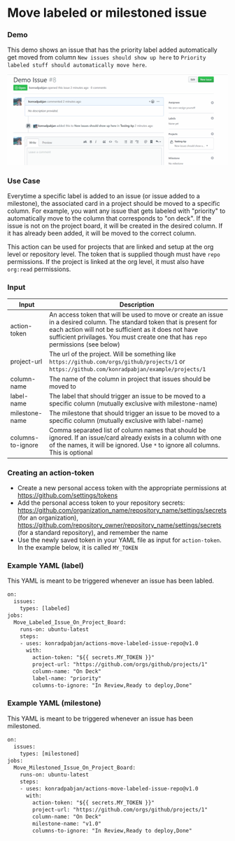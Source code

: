 # Move labeled or milestoned issue

### Demo
This demo shows an issue that has the priority label added automatically get moved from column `New issues should show up here` to `Priority labeled stuff should automatically move here`.

![](demo.gif)

### Use Case
Everytime a specific label is added to an issue (or issue added to a milestone), the associated card in a project should be moved to a specific column. For example, you want any issue that gets labeled with "priority" to automatically move to the column that corresponds to "on deck". If the issue is not on the project board, it will be created in the desired column. If it has already been added, it will be moved to the correct column.

This action can be used for projects that are linked and setup at the org level or repository level. The token that is supplied though must have `repo` permissions. If the project is linked at the org level, it must also have `org:read` permissions.

### Input

| Input | Description  |
|---------|---|
|  action-token | An access token that will be used to move or create an issue in a desired column. The standard token that is present for each action will not be sufficient as it does not have sufficient privilages. You must create one that has `repo` permissions (see below)  |
| project-url  | The url of the project. Will be something like `https://github.com/orgs/github/projects/1` or `https://github.com/konradpabjan/example/projects/1`  |
| column-name | The name of the column in project that issues should be moved to |
| label-name | The label that should trigger an issue to be moved to a specific column (mutually exclusive with milestone-name) |
| milestone-name | The milestone that should trigger an issue to be moved to a specific column (mutually exclusive with label-name) |
| columns-to-ignore | Comma separated list of column names that should be ignored. If an issue/card already exists in a column with one of the names, it will be ignored. Use `*` to ignore all columns. This is optional|


### Creating an action-token

- Create a new personal access token with the appropriate permissions at https://github.com/settings/tokens
- Add the personal access token to your repository secrets: https://github.com/organization_name/repository_name/settings/secrets (for an organization), https://github.com/repository_owner/repository_name/settings/secrets (for a standard repository), and remember the name
- Use the newly saved token in your YAML file as input for `action-token`. In the example below, it is called `MY_TOKEN`


### Example YAML (label)

This YAML is meant to be triggered whenever an issue has been labled.

```
on:
  issues:
    types: [labeled]
jobs:
  Move_Labeled_Issue_On_Project_Board:
    runs-on: ubuntu-latest
    steps:
    - uses: konradpabjan/actions-move-labeled-issue-repo@v1.0
      with:
        action-token: "${{ secrets.MY_TOKEN }}"
        project-url: "https://github.com/orgs/github/projects/1"
        column-name: "On Deck"
        label-name: "priority"
        columns-to-ignore: "In Review,Ready to deploy,Done"
 ```

### Example YAML (milestone)

This YAML is meant to be triggered whenever an issue has been milestoned.

```
on:
  issues:
    types: [milestoned]
jobs:
  Move_Milestoned_Issue_On_Project_Board:
    runs-on: ubuntu-latest
    steps:
    - uses: konradpabjan/actions-move-labeled-issue-repo@v1.0
      with:
        action-token: "${{ secrets.MY_TOKEN }}"
        project-url: "https://github.com/orgs/github/projects/1"
        column-name: "On Deck"
        milestone-name: "v1.0"
        columns-to-ignore: "In Review,Ready to deploy,Done"
 ```
